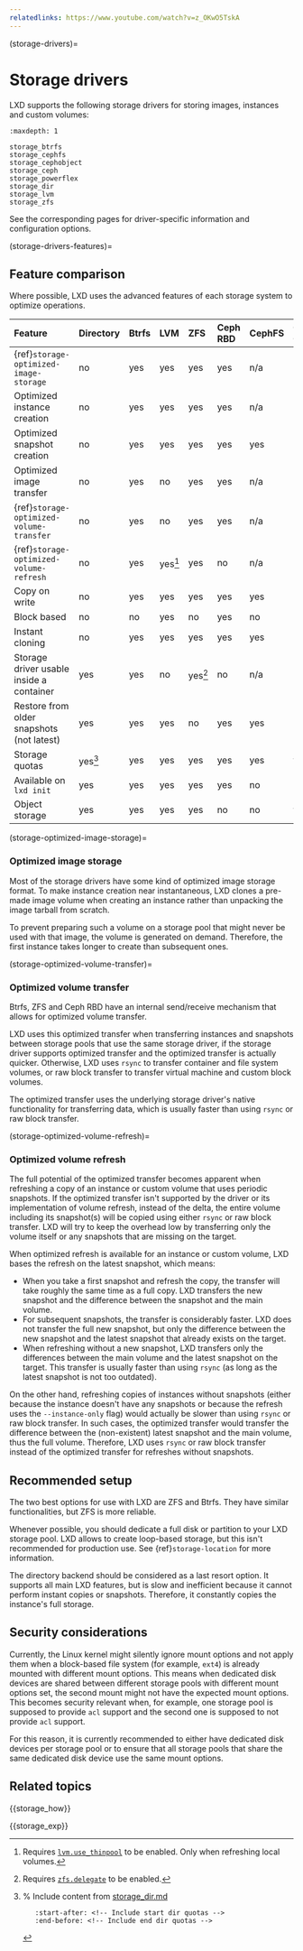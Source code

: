 ```yaml
---
relatedlinks: https://www.youtube.com/watch?v=z_OKwO5TskA
---
```


(storage-drivers)=
# Storage drivers

LXD supports the following storage drivers for storing images, instances and custom volumes:

```{toctree}
:maxdepth: 1

storage_btrfs
storage_cephfs
storage_cephobject
storage_ceph
storage_powerflex
storage_dir
storage_lvm
storage_zfs
```

See the corresponding pages for driver-specific information and configuration options.

(storage-drivers-features)=
## Feature comparison

Where possible, LXD uses the advanced features of each storage system to optimize operations.

Feature                                     | Directory | Btrfs | LVM     | ZFS     | Ceph RBD | CephFS | Ceph Object | Dell PowerFlex
:---                                        | :---      | :---  | :---    | :---    | :---     | :---   | :---        | :---
{ref}`storage-optimized-image-storage`      | no        | yes   | yes     | yes     | yes      | n/a    | n/a         | no
Optimized instance creation                 | no        | yes   | yes     | yes     | yes      | n/a    | n/a         | no
Optimized snapshot creation                 | no        | yes   | yes     | yes     | yes      | yes    | n/a         | yes
Optimized image transfer                    | no        | yes   | no      | yes     | yes      | n/a    | n/a         | no
{ref}`storage-optimized-volume-transfer`    | no        | yes   | no      | yes     | yes      | n/a    | n/a         | no
{ref}`storage-optimized-volume-refresh`     | no        | yes   | yes[^1] | yes     | no       | n/a    | n/a         | no
Copy on write                               | no        | yes   | yes     | yes     | yes      | yes    | n/a         | yes
Block based                                 | no        | no    | yes     | no      | yes      | no     | n/a         | yes
Instant cloning                             | no        | yes   | yes     | yes     | yes      | yes    | n/a         | no
Storage driver usable inside a container    | yes       | yes   | no      | yes[^2] | no       | n/a    | n/a         | no
Restore from older snapshots (not latest)   | yes       | yes   | yes     | no      | yes      | yes    | n/a         | yes
Storage quotas                              | yes[^3]   | yes   | yes     | yes     | yes      | yes    | yes         | yes
Available on `lxd init`                     | yes       | yes   | yes     | yes     | yes      | no     | no          | no
Object storage                              | yes       | yes   | yes     | yes     | no       | no     | yes         | no

[^1]: Requires [`lvm.use_thinpool`](storage-lvm-pool-config) to be enabled. Only when refreshing local volumes.
[^2]: Requires [`zfs.delegate`](storage-zfs-vol-config) to be enabled.
[^3]: % Include content from [storage_dir.md](storage_dir.md)

      ```{include} storage_dir.md
         :start-after: <!-- Include start dir quotas -->
         :end-before: <!-- Include end dir quotas -->
      ```

(storage-optimized-image-storage)=
### Optimized image storage

Most of the storage drivers have some kind of optimized image storage format.
To make instance creation near instantaneous, LXD clones a pre-made image volume when creating an instance rather than unpacking the image tarball from scratch.

To prevent preparing such a volume on a storage pool that might never be used with that image, the volume is generated on demand.
Therefore, the first instance takes longer to create than subsequent ones.

(storage-optimized-volume-transfer)=
### Optimized volume transfer

Btrfs, ZFS and Ceph RBD have an internal send/receive mechanism that allows for optimized volume transfer.

LXD uses this optimized transfer when transferring instances and snapshots between storage pools that use the same storage driver, if the storage driver supports optimized transfer and the optimized transfer is actually quicker.
Otherwise, LXD uses `rsync` to transfer container and file system volumes, or raw block transfer to transfer virtual machine and custom block volumes.

The optimized transfer uses the underlying storage driver's native functionality for transferring data, which is usually faster than using `rsync` or raw block transfer.

(storage-optimized-volume-refresh)=
### Optimized volume refresh

The full potential of the optimized transfer becomes apparent when refreshing a copy of an instance or custom volume that uses periodic snapshots.
If the optimized transfer isn't supported by the driver or its implementation of volume refresh, instead of the delta, the entire volume including its snapshot(s) will be copied using either `rsync` or raw block transfer. LXD will try to keep the overhead low by transferring only the volume itself or any snapshots that are missing on the target.

When optimized refresh is available for an instance or custom volume, LXD bases the refresh on the latest snapshot, which means:

- When you take a first snapshot and refresh the copy, the transfer will take roughly the same time as a full copy.
  LXD transfers the new snapshot and the difference between the snapshot and the main volume.
- For subsequent snapshots, the transfer is considerably faster.
  LXD does not transfer the full new snapshot, but only the difference between the new snapshot and the latest snapshot that already exists on the target.
- When refreshing without a new snapshot, LXD transfers only the differences between the main volume and the latest snapshot on the target.
  This transfer is usually faster than using `rsync` (as long as the latest snapshot is not too outdated).

On the other hand, refreshing copies of instances without snapshots (either because the instance doesn't have any snapshots or because the refresh uses the `--instance-only` flag) would actually be slower than using `rsync` or raw block transfer.
In such cases, the optimized transfer would transfer the difference between the (non-existent) latest snapshot and the main volume, thus the full volume.
Therefore, LXD uses `rsync` or raw block transfer instead of the optimized transfer for refreshes without snapshots.

## Recommended setup

The two best options for use with LXD are ZFS and Btrfs.
They have similar functionalities, but ZFS is more reliable.

Whenever possible, you should dedicate a full disk or partition to your LXD storage pool.
LXD allows to create loop-based storage, but this isn't recommended for production use.
See {ref}`storage-location` for more information.

The directory backend should be considered as a last resort option.
It supports all main LXD features, but is slow and inefficient because it cannot perform instant copies or snapshots.
Therefore, it constantly copies the instance's full storage.

## Security considerations

Currently, the Linux kernel might silently ignore mount options and not apply them when a block-based file system (for example, `ext4`) is already mounted with different mount options.
This means when dedicated disk devices are shared between different storage pools with different mount options set, the second mount might not have the expected mount options.
This becomes security relevant when, for example, one storage pool is supposed to provide `acl` support and the second one is supposed to not provide `acl` support.

For this reason, it is currently recommended to either have dedicated disk devices per storage pool or to ensure that all storage pools that share the same dedicated disk device use the same mount options.

## Related topics

{{storage_how}}

{{storage_exp}}

